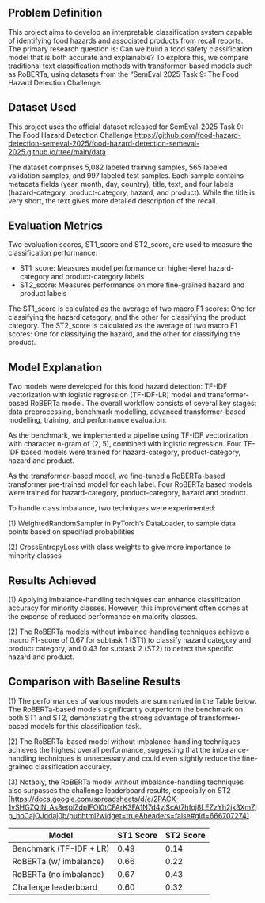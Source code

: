 ## Problem Definition
This project aims to develop an interpretable classification system capable of identifying food hazards and associated products from recall reports. The primary research question is: Can we build a food safety classification model that is both accurate and explainable? To explore this, we compare traditional text classification methods with transformer-based models such as RoBERTa, using datasets from the “SemEval 2025 Task 9: The Food Hazard Detection Challenge.

## Dataset Used

This project uses the official dataset released for SemEval-2025 Task 9: The Food Hazard Detection Challenge https://github.com/food-hazard-detection-semeval-2025/food-hazard-detection-semeval-2025.github.io/tree/main/data. 

The dataset comprises 5,082 labeled training samples, 565 labeled validation samples, and 997 labeled test samples. Each sample contains metadata fields (year, month, day, country), title, text, and four labels (hazard-category, product-category, hazard, and product). While the title is very short, the text gives more detailed description of the recall.

## Evaluation Metrics

Two evaluation scores, ST1_score and ST2_score, are used to measure the classification performance:

- ST1_score: Measures model performance on higher-level hazard-category and product-category labels
- ST2_score: Measures performance on more fine-grained hazard and product labels

The ST1_score is calculated as the average of two macro F1 scores: One for classifying the hazard category, and the other for classifying the product category. The ST2_score is calculated as the average of two macro F1 scores: One for classifying the hazard, and the other for classifying the product. 

## Model Explanation
Two models were developed for this food hazard detection: TF-IDF vectorization with logistic regression (TF-IDF-LR) model and transformer-based RoBERTa model. The overall workflow consists of several key stages: data preprocessing, benchmark modelling, advanced transformer-based modelling, training, and performance evaluation.

As the benchmark, we implemented a pipeline using TF-IDF vectorization with character n-gram of (2, 5), combined with logistic regression. Four TF-IDF based models were trained for hazard-category, product-category, hazard and product. 

As the transformer-based model, we fine-tuned a RoBERTa-based transformer pre-trained model for each label. Four RoBERTa based models were trained for hazard-category, product-category, hazard and product. 

To handle class imbalance, two techniques were experimented:

(1) WeightedRandomSampler in PyTorch’s DataLoader, to sample data points based on specified probabilities

(2) CrossEntropyLoss with class weights to give more importance to minority classes

## Results Achieved

(1) Applying imbalance-handling techniques can enhance classification accuracy for minority classes. However, this improvement often comes at the expense of reduced performance on majority classes.

(2) The RoBERTa models without imbalnce-handling techniques achieve a macro F1-score of 0.67 for subtask 1 (ST1) to classify hazard category and product category, and 0.43 for subtask 2 (ST2) to detect the specific hazard and product. 

## Comparison with Baseline Results

(1) The performances of various models are summarized in the Table below. The RoBERTa-based models significantly outperform the benchmark on both ST1 and ST2, demonstrating the strong advantage of transformer-based models for this classification task. 

(2) The RoBERTa-based model without imbalance-handling techniques achieves the highest overall performance, suggesting that the imbalance-handling techniques is unnecessary and could even slightly reduce the fine-grained classification accuracy. 

(3) Notably, the RoBERTa model without imbalance-handling techniques also surpasses the challenge leaderboard results, especially on ST2 [https://docs.google.com/spreadsheets/d/e/2PACX-1vSHGZQIN_As8etpiZdpIFOl0tCFArK3FA1N7d4yiScAt7hfoj8LEZzYh2jk3XmZjp_hoCajOJddaj0b/pubhtml?widget=true&headers=false#gid=666707274].

| Model           | ST1 Score | ST2 Score |
|-----------------|-----------|-----------|
| Benchmark (TF-IDF + LR) | 0.49      | 0.14      |
| RoBERTa (w/ imbalance)  | 0.66      | 0.22      |
| RoBERTa (no imbalance)  | 0.67      | 0.43      |
| Challenge leaderboard   | 0.60      | 0.32      |
